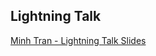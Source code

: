 ## Lightning Talk

[Minh Tran - Lightning Talk Slides](https://docs.google.com/presentation/d/1Cq1kR52rq3Wo2GpsVZhbWF2u4K2ExfCNUJ_d_s3xvck/edit#slide=id.gc6f972163_0_15)
